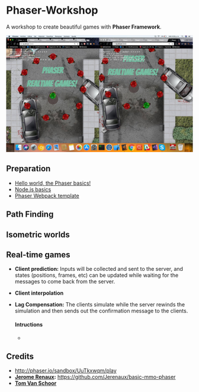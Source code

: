 # Phaser-Workshop
A workshop to create beautiful games with **Phaser Framework**.

![Phaser Real-time games!](img/realtime-games.jpg)

## Preparation
- [Hello world, the Phaser basics!](http://slides.com/juandavidnicholls/phaser/)
- [Node.js basics](http://slides.com/juandavidnicholls/node-js#/)
- [Phaser Webpack template](https://github.com/lean/phaser-es6-webpack)

## Path Finding

## Isometric worlds

## Real-time games
- **Client prediction:**
  Inputs will be collected and sent to the server, and states (positions, frames, etc) can be updated while waiting for the messages to come back from the server.
- **Client interpolation**
  
- **Lag Compensation:**
  The clients simulate while the server rewinds the simulation and then sends out the confirmation message to the clients.

   #### Intructions
   - 

## Credits
- http://phaser.io/sandbox/UuTkxwqm/play
- **[Jerome Renaux](https://github.com/Jerenaux):** https://github.com/Jerenaux/basic-mmo-phaser
- **[Tom Van Schoor](https://github.com/TVScoundrel/mmo-phaser-es6)**
